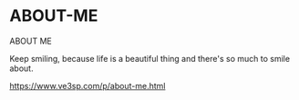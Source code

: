 # ABOUT-ME
ABOUT ME

Keep smiling, because life is a beautiful thing and there's so much to smile about.

https://www.ve3sp.com/p/about-me.html


